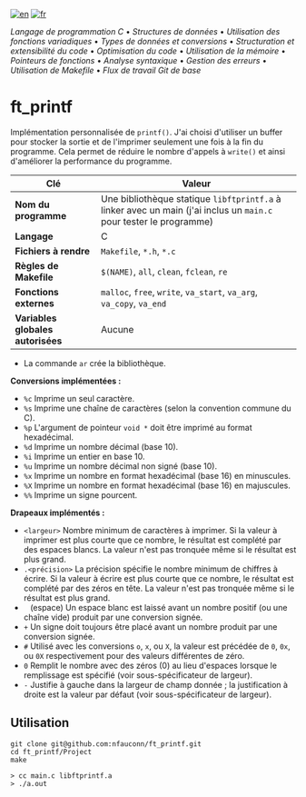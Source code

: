 [![en](https://img.shields.io/badge/lang-en-pink.svg)](https://github.com/nfauconn/ft_printf/blob/master/README.md)
[![fr](https://img.shields.io/badge/lang-fr-purple.svg)](https://github.com/nfauconn/ft_printf/blob/master/README.fr.md)

*Langage de programmation C* • *Structures de données* • *Utilisation des fonctions variadiques* • *Types de données et conversions* • *Structuration et extensibilité du code* • *Optimisation du code* • *Utilisation de la mémoire* • *Pointeurs de fonctions* • *Analyse syntaxique* • *Gestion des erreurs* • *Utilisation de Makefile* • *Flux de travail Git de base*

# ft_printf

Implémentation personnalisée de `printf()`. J'ai choisi d'utiliser un buffer pour stocker la sortie et de l'imprimer seulement une fois à la fin du programme. Cela permet de réduire le nombre d'appels à `write()` et ainsi d'améliorer la performance du programme.

| Clé | Valeur |
| -- | -- |
**Nom du programme** | Une bibliothèque statique `libftprintf.a` à linker avec un main (j'ai inclus un `main.c` pour tester le programme)
**Langage** | C
**Fichiers à rendre** | `Makefile`, `*.h`, `*.c`
**Règles de Makefile** | `$(NAME)`, `all`, `clean`, `fclean`, `re`
**Fonctions externes** | `malloc`, `free`, `write`, `va_start`, `va_arg`, `va_copy`, `va_end`
**Variables globales autorisées** | Aucune

- La commande `ar` crée la bibliothèque.

**Conversions implémentées :**

- `%c` Imprime un seul caractère.
- `%s` Imprime une chaîne de caractères (selon la convention commune du C).
- `%p` L'argument de pointeur `void *` doit être imprimé au format hexadécimal.
- `%d` Imprime un nombre décimal (base 10).
- `%i` Imprime un entier en base 10.
- `%u` Imprime un nombre décimal non signé (base 10).
- `%x` Imprime un nombre en format hexadécimal (base 16) en minuscules.
- `%X` Imprime un nombre en format hexadécimal (base 16) en majuscules.
- `%%` Imprime un signe pourcent.

**Drapeaux implémentés :**
- `<largeur>` Nombre minimum de caractères à imprimer. Si la valeur à imprimer est plus courte que ce nombre, le résultat est complété par des espaces blancs. La valeur n'est pas tronquée même si le résultat est plus grand.
- `.<précision>` La précision spécifie le nombre minimum de chiffres à écrire. Si la valeur à écrire est plus courte que ce nombre, le résultat est complété par des zéros en tête. La valeur n'est pas tronquée même si le résultat est plus grand.
- ` ` (espace) Un espace blanc est laissé avant un nombre positif (ou une chaîne vide) produit par une conversion signée.
- `+` Un signe doit toujours être placé avant un nombre produit par une conversion signée.
- `#` Utilisé avec les conversions `o`, `x`, ou `X`, la valeur est précédée de `0`, `0x`, ou `0X` respectivement pour des valeurs différentes de zéro.
- `0` Remplit le nombre avec des zéros (0) au lieu d'espaces lorsque le remplissage est spécifié (voir sous-spécificateur de largeur).
- `-` Justifie à gauche dans la largeur de champ donnée ; la justification à droite est la valeur par défaut (voir sous-spécificateur de largeur).

## Utilisation

```shell
git clone git@github.com:nfauconn/ft_printf.git
cd ft_printf/Project
make
```

``` shell
> cc main.c libftprintf.a
> ./a.out
```